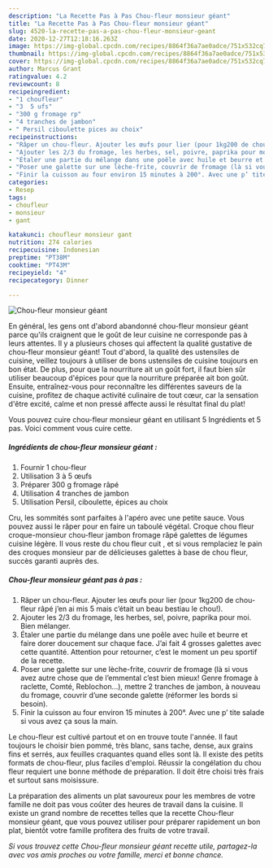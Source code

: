```yaml
---
description: "La Recette Pas à Pas Chou-fleur monsieur géant"
title: "La Recette Pas à Pas Chou-fleur monsieur géant"
slug: 4520-la-recette-pas-a-pas-chou-fleur-monsieur-geant
date: 2020-12-27T12:18:16.263Z
image: https://img-global.cpcdn.com/recipes/8864f36a7ae0adce/751x532cq70/chou-fleur-monsieur-geant-photo-principale-de-la-recette.jpg
thumbnail: https://img-global.cpcdn.com/recipes/8864f36a7ae0adce/751x532cq70/chou-fleur-monsieur-geant-photo-principale-de-la-recette.jpg
cover: https://img-global.cpcdn.com/recipes/8864f36a7ae0adce/751x532cq70/chou-fleur-monsieur-geant-photo-principale-de-la-recette.jpg
author: Marcus Grant
ratingvalue: 4.2
reviewcount: 8
recipeingredient:
- "1 choufleur"
- "3  5 ufs"
- "300 g fromage rp"
- "4 tranches de jambon"
- " Persil ciboulette pices au choix"
recipeinstructions:
- "Râper un chou-fleur. Ajouter les œufs pour lier (pour 1kg200 de chou-fleur râpé j’en ai mis 5 mais c’était un beau bestiau le chou!)."
- "Ajouter les 2/3 du fromage, les herbes, sel, poivre, paprika pour moi. Bien mélanger."
- "Étaler une partie du mélange dans une poêle avec huile et beurre et faire dorer doucement sur chaque face. J’ai fait 4 grosses galettes avec cette quantité. Attention pour retourner, c’est le moment un peu sportif de la recette."
- "Poser une galette sur une lèche-frite, couvrir de fromage (là si vous avez autre chose que de l’emmental c’est bien mieux! Genre fromage à raclette, Comté, Reblochon...), mettre 2 tranches de jambon, à nouveau du fromage, couvrir d’une seconde galette (réformer les bords si besoin)."
- "Finir la cuisson au four environ 15 minutes à 200°. Avec une p’ tite salade si vous avez ça sous la main."
categories:
- Resep
tags:
- choufleur
- monsieur
- gant

katakunci: choufleur monsieur gant 
nutrition: 274 calories
recipecuisine: Indonesian
preptime: "PT38M"
cooktime: "PT43M"
recipeyield: "4"
recipecategory: Dinner

---
```



![Chou-fleur monsieur géant](https://img-global.cpcdn.com/recipes/8864f36a7ae0adce/751x532cq70/chou-fleur-monsieur-geant-photo-principale-de-la-recette.jpg)

En général, les gens ont d'abord abandonné chou-fleur monsieur géant parce qu'ils craignent que le goût de leur cuisine ne corresponde pas à leurs attentes. Il y a plusieurs choses qui affectent la qualité gustative de chou-fleur monsieur géant! Tout d'abord, la qualité des ustensiles de cuisine, veillez toujours à utiliser de bons ustensiles de cuisine toujours en bon état. De plus, pour que la nourriture ait un goût fort, il faut bien sûr utiliser beaucoup d'épices pour que la nourriture préparée ait bon goût. Ensuite, entraînez-vous pour reconnaître les différentes saveurs de la cuisine, profitez de chaque activité culinaire de tout cœur, car la sensation d'être excité, calme et non pressé affecte aussi le résultat final du plat!

<!--inarticleads1-->

Vous pouvez cuire chou-fleur monsieur géant en utilisant 5 Ingrédients et 5 pas. Voici comment vous cuire cette.

##### Ingrédients de chou-fleur monsieur géant :

1. Fournir 1 chou-fleur
1. Utilisation 3 à 5 œufs
1. Préparer 300 g fromage râpé
1. Utilisation 4 tranches de jambon
1. Utilisation  Persil, ciboulette, épices au choix


Cru, les sommités sont parfaites à l&#39;apéro avec une petite sauce. Vous pouvez aussi le râper pour en faire un taboulé végétal. Croque chou fleur croque-monsieur chou-fleur jambon fromage râpé galettes de légumes cuisine légère. Il vous reste du chou fleur cuit , et si vous remplaciez le pain des croques monsieur par de délicieuses galettes à base de chou fleur, succès garanti auprès des. 

<!--inarticleads2-->

##### Chou-fleur monsieur géant pas à pas :

1. Râper un chou-fleur. Ajouter les œufs pour lier (pour 1kg200 de chou-fleur râpé j’en ai mis 5 mais c’était un beau bestiau le chou!).
1. Ajouter les 2/3 du fromage, les herbes, sel, poivre, paprika pour moi. Bien mélanger.
1. Étaler une partie du mélange dans une poêle avec huile et beurre et faire dorer doucement sur chaque face. J’ai fait 4 grosses galettes avec cette quantité. Attention pour retourner, c’est le moment un peu sportif de la recette.
1. Poser une galette sur une lèche-frite, couvrir de fromage (là si vous avez autre chose que de l’emmental c’est bien mieux! Genre fromage à raclette, Comté, Reblochon...), mettre 2 tranches de jambon, à nouveau du fromage, couvrir d’une seconde galette (réformer les bords si besoin).
1. Finir la cuisson au four environ 15 minutes à 200°. Avec une p’ tite salade si vous avez ça sous la main.


Le chou-fleur est cultivé partout et on en trouve toute l&#39;année. Il faut toujours le choisir bien pommé, très blanc, sans tache, dense, aux grains fins et serrés, aux feuilles craquantes quand elles sont là. Il existe des petits formats de chou-fleur, plus faciles d&#39;emploi. Réussir la congélation du chou fleur requiert une bonne méthode de préparation. Il doit être choisi très frais et surtout sans moisissure. 

<!--inarticleads1-->

<p>
La préparation des aliments un plat savoureux pour les membres de votre famille ne doit pas vous coûter des heures de travail dans la cuisine. Il existe un grand nombre de recettes telles que la recette Chou-fleur monsieur géant, que vous pouvez utiliser pour préparer rapidement un bon plat, bientôt votre famille profitera des fruits de votre travail.
</p>

<p>
<i>Si vous trouvez cette Chou-fleur monsieur géant recette utile, partagez-la avec vos amis proches ou votre famille, merci et bonne chance.</i>
</p>

